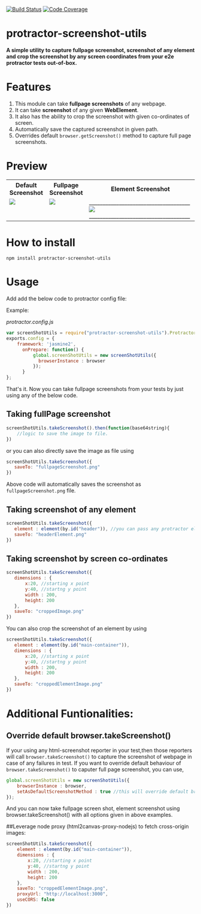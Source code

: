 [![Build Status](https://travis-ci.org/sudharsan-selvaraj/protractor-screenshot-utils.svg?branch=master)](https://travis-ci.org/sudharsan-selvaraj/protractor-screenshot-utils)
[![Code Coverage](https://codecov.io/gh/sudharsan-selvaraj/protractor-screenshot-utils/branch/master/graph/badge.svg)](https://codecov.io/gh/sudharsan-selvaraj/protractor-screenshot-utils/branch/master)

# protractor-screenshot-utils

**A simple utility to capture fullpage screenshot, screenshot of any element and crop the screenshot by any screen coordinates from your e2e protractor tests out-of-box.**

# Features

1. This module can take **fullpage screenshots** of any webpage.
2. It can take **screenshot** of any given **WebElement**.
3. It also has the ability to crop the screenshot with given co-ordinates of screen.
4. Automatically save the captured screenshot in given path.
5. Overrides default `browser.getScreenshot()` method to capture full page screenshots.

# Preview
<table border="0px">
<tr>
  <th>Default Screenshot</th>
  <th>Fullpage Screenshot</th>
  <th>Element Screenshot</th>
<tr>
<tr>
  <td valign="top"><img src="https://raw.githubusercontent.com/sudharsan-selvaraj/protractor-screenshot-utils/master/screenshots/chrome/defaultpage.png"></td>
  <td valign="top"><img src="https://raw.githubusercontent.com/sudharsan-selvaraj/protractor-screenshot-utils/master/screenshots/chrome/fullpage.png"></td>
  <td valign="top">_____________________________________<img src="https://raw.githubusercontent.com/sudharsan-selvaraj/protractor-screenshot-utils/master/screenshots/chrome/element.png">_____________________________________</td>
<tr>
</table>

# How to install

```
npm install protractor-screenshot-utils
```

# Usage

Add add the below code to protractor config file:

Example:

*protractor.config.js*
```javascript
var screenShotUtils = require("protractor-screenshot-utils").ProtractorScreenShotUtils;
exports.config = {
    framework: 'jasmine2',
      onPrepare: function() {
          global.screenShotUtils = new screenShotUtils({
            browserInstance : browser
          });
      }
};
```
That's it. Now you can take fullpage screenshots from your tests by just using any of the below code.

## Taking fullPage screenshot
```javascript
screenShotUtils.takeScreenshot().then(function(base64string){
    //logic to save the image to file.
})
```
 or you can also directly save the image as file using 

 ```javascript
screenShotUtils.takeScreenshot({
    saveTo: "fullpageScreenshot.png"
})
```
Above code will automatically saves the screenshot as `fullpageScreenshot.png` file.

## Taking screenshot of any element

 ```javascript
screenShotUtils.takeScreenshot({
    element : element(by.id("header")), //you can pass any protractor element
    saveTo: "headerElement.png"
})
```

## Taking screenshot by screen co-ordinates

 ```javascript
screenShotUtils.takeScreenshot({
    dimensions : {
        x:20, //starting x point
        y:40, //startng y point
        width : 200,
        height: 200
    },
    saveTo: "croppedImage.png"
})
```

You can also crop the screenshot of an element by using

 ```javascript
screenShotUtils.takeScreenshot({
    element : element(by.id("main-container")),
    dimensions : {
        x:20, //starting x point
        y:40, //startng y point
        width : 200,
        height: 200
    },
    saveTo: "croppedElementImage.png"
})
```

# Additional Funtionalities:

## Override default browser.takeScreenshot()

If your using any html-screenshot reporter in your test,then those reporters will call `browser.takeScreenshot()` to capture the screenshot of webpage in case of any failures in test. If you want to override default behaviour of `browser.takeScreenshot()` to caputer full page screenshot, you can use,

```javascript
global.screenShotUtils = new screenShotUtils({
    browserInstance : browser,
    setAsDefaultScreenshotMethod : true //this will override default browser.takeScreenshot() method to take full page image.
});
```
And you can now take fullpage screen shot, element screenshot using browser.takeScreenshot() with all options given in above examples.

##Leverage node proxy (html2canvas-proxy-nodejs) to fetch cross-origin images: 

```javascript
screenShotUtils.takeScreenshot({
    element : element(by.id("main-container")),
    dimensions : {
        x:20, //starting x point
        y:40, //startng y point
        width : 200,
        height: 200
    },
    saveTo: "croppedElementImage.png", 
    proxyUrl: "http://localhost:3000",
    useCORS: false
})
```

